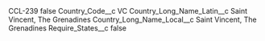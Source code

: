 <?xml version="1.0" encoding="UTF-8"?>
<CustomMetadata xmlns="http://soap.sforce.com/2006/04/metadata" xmlns:xsi="http://www.w3.org/2001/XMLSchema-instance" xmlns:xsd="http://www.w3.org/2001/XMLSchema">
    <label>CCL-239</label>
    <protected>false</protected>
    <values>
        <field>Country_Code__c</field>
        <value xsi:type="xsd:string">VC</value>
    </values>
    <values>
        <field>Country_Long_Name_Latin__c</field>
        <value xsi:type="xsd:string">Saint Vincent, The Grenadines</value>
    </values>
    <values>
        <field>Country_Long_Name_Local__c</field>
        <value xsi:type="xsd:string">Saint Vincent, The Grenadines</value>
    </values>
    <values>
        <field>Require_States__c</field>
        <value xsi:type="xsd:boolean">false</value>
    </values>
</CustomMetadata>

